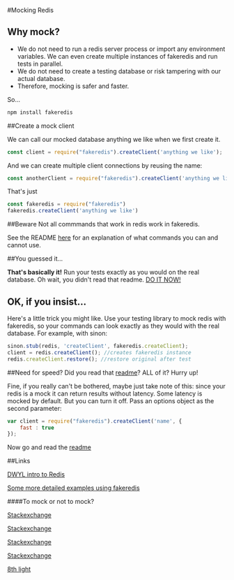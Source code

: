#Mocking Redis

## Why mock?
- We do not need to run a redis server process or import any environment variables. We can even create multiple instances of fakeredis and run tests in parallel.
- We do not need to create a testing database or risk tampering with our actual database.
- Therefore, mocking is safer and faster.

So...

```bash
npm install fakeredis
```

##Create a mock client

We can call our mocked database anything we like when we first create it.

```javascript
const client = require("fakeredis").createClient('anything we like');
```

And we can create multiple client connections by reusing the name:

```javascript
const anotherClient = require("fakeredis").createClient('anything we like');
```

That's just
```javascript
const fakeredis = require("fakeredis")
fakeredis.createClient('anything we like')
```

##Beware
Not all commmands that work in redis work in fakeredis.

See the README [here](https://github.com/hdachev/fakeredis) for an explanation of what commands you can and cannot use.

##You guessed it...

**That's basically it!** Run your tests exactly as you would on the real database. Oh wait, you didn't read that readme. [DO IT NOW!](https://github.com/hdachev/fakeredis)

## OK, if you insist...

Here's a little trick you might like. Use your testing library to mock redis with fakeredis, so your commands can look exactly as they would with the real database. For example, with sinon:

```javascript
sinon.stub(redis, 'createClient', fakeredis.createClient);
client = redis.createClient(); //creates fakeredis instance
redis.createClient.restore(); //restore original after test
```

##Need for speed?
Did you read that [readme](https://github.com/hdachev/fakeredis)? ALL of it? Hurry up! 

Fine, if you really can't be bothered, maybe just take note of this: since your redis is a mock it can return results without latency. Some latency is mocked by default. But you can turn it off. Pass an options object as the second parameter:

```javascript
var client = require("fakeredis").createClient('name', {
    fast : true
});
```
Now go and read the [readme](https://github.com/hdachev/fakeredis)

##Links

[DWYL intro to Redis](https://github.com/dwyl/learn-redis)

[Some more detailed examples using fakeredis](https://ejosh.co/de/2015/01/node-js-socket-io-and-redis-intermediate-tutorial-server-side/)

####To mock or not to mock? 

[Stackexchange](http://stackoverflow.com/questions/12526160/mocking-database-in-node-js)

[Stackexchange](http://stackoverflow.com/questions/3111645/mock-objects-vs-test-database)

[Stackexchange](http://stackoverflow.com/questions/310307/mocking-vs-test-db)

[Stackexchange](http://programmers.stackexchange.com/questions/206539/unit-tests-and-databases-at-which-point-do-i-actually-connect-to-the-database)

[8th light](https://blog.8thlight.com/uncle-bob/2014/05/10/WhenToMock.html)
